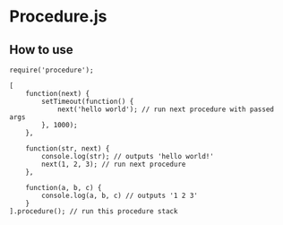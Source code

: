 # Procedure.js

## How to use
	
	require('procedure');

	[
		function(next) {
			setTimeout(function() {
				next('hello world'); // run next procedure with passed args
			}, 1000);
		},

		function(str, next) {
			console.log(str); // outputs 'hello world!'
			next(1, 2, 3); // run next procedure
		},

		function(a, b, c) {
			console.log(a, b, c) // outputs '1 2 3'
		}
	].procedure(); // run this procedure stack
